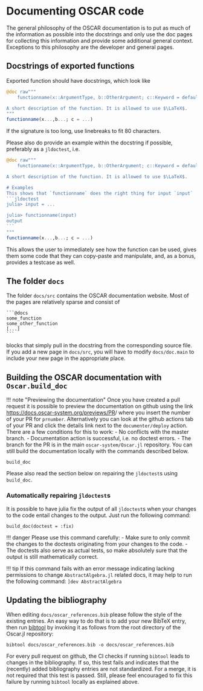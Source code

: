 # Documenting OSCAR code

The general philosophy of the OSCAR documentation is to put as much of the
information as possible into the docstrings and only use the doc pages for
collecting this information and provide some additional general context.
Exceptions to this philosophy are the developer and general pages.


## Docstrings of exported functions

Exported function should have docstrings, which look like
```julia
@doc raw"""
    functionname(x::ArgumentType, b::OtherArgument; c::Keyword = default) -> Int, Int

A short description of the function. It is allowed to use $\LaTeX$.
"""
functionname(x...,b...; c = ...)
```
If the signature is too long, use linebreaks to fit 80 characters.

Please also do provide an example within the docstring if possible, preferably
as a `jldoctest`, i.e.
````julia
@doc raw"""
    functionname(x::ArgumentType, b::OtherArgument; c::Keyword = default) -> Int, Int

A short description of the function. It is allowed to use $\LaTeX$.

# Examples
This shows that `functionname` does the right thing for input `input`
```jldoctest
julia> input = ...

julia> functionname(input)
output
```
"""
functionname(x...,b...; c = ...)
````
This allows the user to immediately see how the function can be used, gives
them some code that they can copy-paste and manipulate, and, as a bonus,
provides a testcase as well.


## The folder `docs`

The folder `docs/src` contains the OSCAR documentation website. Most of the
pages are relatively sparse and consist of
````
```@docs
some_function
some_other_function
[...]
```
````
blocks that simply pull in the docstring from the corresponding source file. If
you add a new page in `docs/src`, you will have to modify `docs/doc.main` to
include your new page in the appropriate place.


## Building the OSCAR documentation with `Oscar.build_doc`

!!! note "Previewing the documentation"
    Once you have created a pull request it is possible to preview the
    documentation on github using the link
    https://docs.oscar-system.org/previews/PR<prnumber>/
    where you insert the number of your PR for `prnumber`. Alternatively you
    can look at the github actions tab of your PR and click the details link
    next to the `documenter/deploy` action. There are a few conditions for this 
    to work:
    - No conflicts with the master branch.
    - Documentation action is successful, i.e. no doctest errors.
    - The branch for the PR is in the main `oscar-system/Oscar.jl` repository.
    You can still build the documentation locally with the commands described below.

```@docs
build_doc
```
Please also read the section below on repairing the `jldoctest`s using
`build_doc`.


### Automatically repairing `jldoctest`s

It is possible to have julia fix the output of all `jldoctest`s when your
changes to the code entail changes to the output. Just run the following
command:
```
build_doc(doctest = :fix)
```
!!! danger
    Please use this command carefully:
    - Make sure to only commit the changes to the doctests originating from
      your changes to the code.
    - The doctests also serve as actual tests, so make absolutely sure that the
      output is still mathematically correct.

!!! tip
    If this command fails with an error message indicating lacking permissions
    to change `AbstractAlgebra.jl` related docs, it may help to run the
    following command:
    ```
    ]dev AbstractAlgebra
    ```


## Updating the bibliography

When editing `docs/oscar_references.bib` please follow the style of the
existing entries. An easy way to do that is to add your new BibTeX entry,
then run [bibtool](http://www.gerd-neugebauer.de/software/TeX/BibTool/en/)
by invoking it as follows from the root directory of the Oscar.jl repository:

    bibtool docs/oscar_references.bib -o docs/oscar_references.bib

For every pull request on github, the CI checks if running `bibtool` leads to
changes in the bibliography. If so, this test fails and indicates that the
(recently) added bibliography entries are not standardized. For a merge, it
is not required that this test is passed. Still, please feel encouraged to fix
this failure by running `bibtool` locally as explained above.
